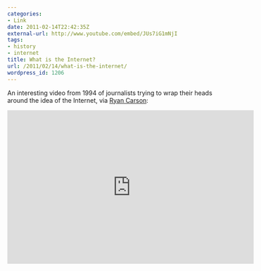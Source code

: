 ```yaml
---
categories:
- Link
date: 2011-02-14T22:42:35Z
external-url: http://www.youtube.com/embed/JUs7iG1mNjI
tags:
- history
- internet
title: What is the Internet?
url: /2011/02/14/what-is-the-internet/
wordpress_id: 1206
---
```


An interesting video from 1994 of journalists trying to wrap their heads around the idea of the Internet, via <a href="http://thinkvitamin.com/asides/what-is-internet/">Ryan Carson</a>:

<iframe title="YouTube video player" width="560" height="349" src="http://www.youtube.com/embed/JUs7iG1mNjI" frameborder="0" allowfullscreen></iframe>
